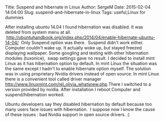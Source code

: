 Title: Suspend and hibernate in Linux
Author: SergeM
Date: 2015-02-04 14:04:00
Slug: suspend-and-hibernate-in-linux
Tags: useful,Linux for dummies

<div dir="ltr" style="text-align: left;" trbidi="on">

After installing ubuntu 14.04 I found hibernation was disabled. It was deleted from system menu at all. &nbsp;http://ubuntuhandbook.org/index.php/2014/04/enable-hibernate-ubuntu-14-04/
&nbsp;Only Suspend option was there.
&nbsp;Suspend didn't work either. Computer couldn't wake up. It actually woke up, but stayed freezed displaying wallpaper.
Some googling and testing with other hibernation modules (tuxonice), &nbsp;swap settings gave no result.
I decided to install mint Linux as it has hibernation option by default.
In mint Linux the situation was the same except I hadn't to enable hibernate option myself.
The solution was in using proprietary Nvidia drivers instead of open source.
In mint Linux there is a convenient tool called driver manager http://www.linuxmint.com/rel_olivia_whatsnew.php
There I switched to a version provided by nvidia. After installation I reboot Computer and suspend/hibernation worked.


Ubuntu developers say they disabled hibernation by default because too many users face issues with hibernation. &nbsp;I suppose now I know the cause of these issues : bad Nvidia support in open source drivers. :)&nbsp;</div>